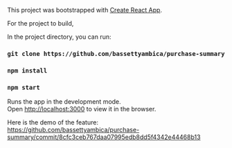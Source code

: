 This project was bootstrapped with [Create React App](https://github.com/facebookincubator/create-react-app).

For the project to build, 

In the project directory, you can run:

### `git clone https://github.com/bassettyambica/purchase-summary`
### `npm install`
### `npm start`

Runs the app in the development mode.<br>
Open [http://localhost:3000](http://localhost:3000) to view it in the browser.

Here is the demo of the feature:
https://github.com/bassettyambica/purchase-summary/commit/8cfc3ceb767daa07995edb8dd5f4342e44468b13
